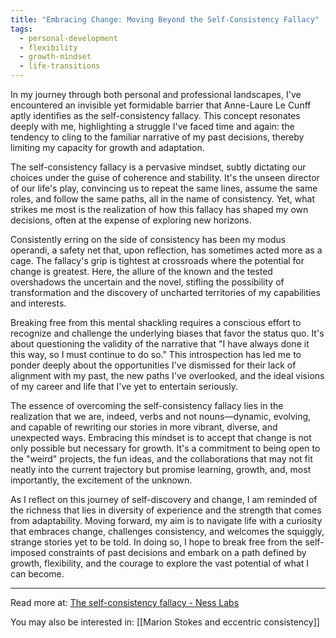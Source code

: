 ```yaml
---
title: "Embracing Change: Moving Beyond the Self-Consistency Fallacy"
tags:
  - personal-development
  - flexibility
  - growth-mindset
  - life-transitions
---
```

In my journey through both personal and professional landscapes, I've encountered an invisible yet formidable barrier that Anne-Laure Le Cunff aptly identifies as the self-consistency fallacy. This concept resonates deeply with me, highlighting a struggle I've faced time and again: the tendency to cling to the familiar narrative of my past decisions, thereby limiting my capacity for growth and adaptation.

The self-consistency fallacy is a pervasive mindset, subtly dictating our choices under the guise of coherence and stability. It's the unseen director of our life's play, convincing us to repeat the same lines, assume the same roles, and follow the same paths, all in the name of consistency. Yet, what strikes me most is the realization of how this fallacy has shaped my own decisions, often at the expense of exploring new horizons.

Consistently erring on the side of consistency has been my modus operandi, a safety net that, upon reflection, has sometimes acted more as a cage. The fallacy's grip is tightest at crossroads where the potential for change is greatest. Here, the allure of the known and the tested overshadows the uncertain and the novel, stifling the possibility of transformation and the discovery of uncharted territories of my capabilities and interests.

Breaking free from this mental shackling requires a conscious effort to recognize and challenge the underlying biases that favor the status quo. It's about questioning the validity of the narrative that "I have always done it this way, so I must continue to do so." This introspection has led me to ponder deeply about the opportunities I've dismissed for their lack of alignment with my past, the new paths I've overlooked, and the ideal visions of my career and life that I've yet to entertain seriously.

The essence of overcoming the self-consistency fallacy lies in the realization that we are, indeed, verbs and not nouns—dynamic, evolving, and capable of rewriting our stories in more vibrant, diverse, and unexpected ways. Embracing this mindset is to accept that change is not only possible but necessary for growth. It's a commitment to being open to the "weird" projects, the fun ideas, and the collaborations that may not fit neatly into the current trajectory but promise learning, growth, and, most importantly, the excitement of the unknown.

As I reflect on this journey of self-discovery and change, I am reminded of the richness that lies in diversity of experience and the strength that comes from adaptability. Moving forward, my aim is to navigate life with a curiosity that embraces change, challenges consistency, and welcomes the squiggly, strange stories yet to be told. In doing so, I hope to break free from the self-imposed constraints of past decisions and embark on a path defined by growth, flexibility, and the courage to explore the vast potential of what I can become.

----

Read more at: [The self-consistency fallacy - Ness Labs](https://nesslabs.com/the-self-consistency-fallacy)

You may also be interested in: [[Marion Stokes and eccentric consistency]]